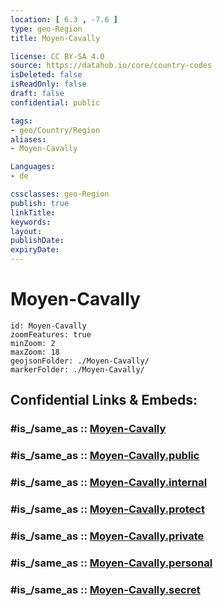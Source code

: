 ```yaml
---
location: [ 6.3 , -7.6 ] 
type: geo-Region
title: Moyen-Cavally

license: CC BY-SA 4.0
source: https://datahub.io/core/country-codes
isDeleted: false
isReadOnly: false
draft: false
confidential: public

tags:
- geo/Country/Region
aliases:
- Moyen-Cavally

Languages:
- de

cssclasses: geo-Region
publish: true
linkTitle: 
keywords: 
layout: 
publishDate: 
expiryDate: 
---
```


# Moyen-Cavally

```leaflet
id: Moyen-Cavally
zoomFeatures: true 
minZoom: 2 
maxZoom: 18
geojsonFolder: ./Moyen-Cavally/
markerFolder: ./Moyen-Cavally/
```


## Confidential Links & Embeds: 

### #is_/same_as :: [Moyen-Cavally](/_Standards/Earth/Continent/Africa/Africa~West/Cote_d'ivoire/districs@2011/Moyen-Cavally.md) 

### #is_/same_as :: [Moyen-Cavally.public](/_public/Earth/Continent/Africa/Africa~West/Cote_d'ivoire/districs@2011/Moyen-Cavally.public.md) 

### #is_/same_as :: [Moyen-Cavally.internal](/_internal/Earth/Continent/Africa/Africa~West/Cote_d'ivoire/districs@2011/Moyen-Cavally.internal.md) 

### #is_/same_as :: [Moyen-Cavally.protect](/_protect/Earth/Continent/Africa/Africa~West/Cote_d'ivoire/districs@2011/Moyen-Cavally.protect.md) 

### #is_/same_as :: [Moyen-Cavally.private](/_private/Earth/Continent/Africa/Africa~West/Cote_d'ivoire/districs@2011/Moyen-Cavally.private.md) 

### #is_/same_as :: [Moyen-Cavally.personal](/_personal/Earth/Continent/Africa/Africa~West/Cote_d'ivoire/districs@2011/Moyen-Cavally.personal.md) 

### #is_/same_as :: [Moyen-Cavally.secret](/_secret/Earth/Continent/Africa/Africa~West/Cote_d'ivoire/districs@2011/Moyen-Cavally.secret.md)

